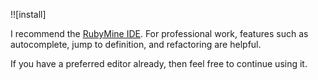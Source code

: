 !![install]

I recommend the [RubyMine IDE](http://www.jetbrains.com/ruby/whatsnew/index.html).
For professional work, features such as autocomplete, jump to definition, and refactoring are helpful.

If you have a preferred editor already, then feel free to continue using it.